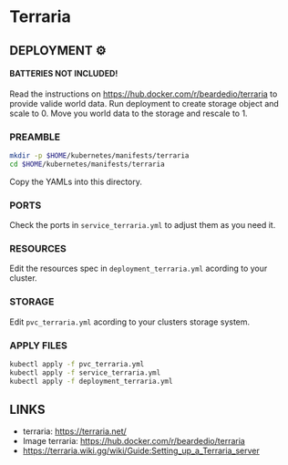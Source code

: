 # Terraria
## DEPLOYMENT ⚙️
#### BATTERIES NOT INCLUDED!
Read the instructions on https://hub.docker.com/r/beardedio/terraria to provide valide world data. Run deployment to create storage object and scale to 0. Move you world data to the storage and rescale to 1.

### PREAMBLE

```bash
mkdir -p $HOME/kubernetes/manifests/terraria
cd $HOME/kubernetes/manifests/terraria
```
Copy the YAMLs into this directory.  

### PORTS
Check the ports in `service_terraria.yml` to adjust them as you need it.  

### RESOURCES
Edit the resources spec in `deployment_terraria.yml` acording to your cluster.  

### STORAGE
Edit `pvc_terraria.yml` acording to your clusters storage system.

### APPLY FILES
```bash
kubectl apply -f pvc_terraria.yml
kubectl apply -f service_terraria.yml
kubectl apply -f deployment_terraria.yml
```

## LINKS
- terraria: https://terraria.net/  
- Image terraria: https://hub.docker.com/r/beardedio/terraria
- https://terraria.wiki.gg/wiki/Guide:Setting_up_a_Terraria_server
